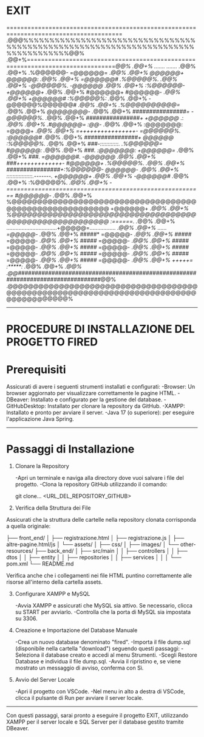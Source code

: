 # EXIT  
  ======================================================================================= 
 .@@@%%%%%%%%%%%%%%%%%%%%%%%%%%%%%%%%%%%%%%%%%%%%%%%%%%%%%%%%%%%%%%%%%%%%%%%%%%%%%%%%%@@% 
 .@@+%===============================================================================*@@% 
 .@@+%                                  .......                   .......           .*@@% 
 .@@+%                                  .%@@@@@@-                =@@@@@@=           .*@@% 
 .@@+%                                    *@@@@@@+              *@@@@@@:            .*@@% 
 .@@+%                                     =@@@@@@#           .%@@@@@%.             .*@@% 
 .@@+%                                      -@@@@@@%.        -@@@@@@*               .*@@% 
 .@@+%                                       :%@@@@@@-      +@@@@@@+                .*@@% 
 .@@+%                                         #@@@@@@+    #@@@@@@-                 .*@@% 
 .@@+%                                          +@@@@@@# :%@@@@@%:                  .*@@% 
 .@@+%                                           -@@@@@@%@@@@@@#                    .*@@% 
 .@@+%                                            .%@@@@@@@@@@=                     .*@@% 
 .@@+%                                              *@@@@@@@@-                      .*@@% 
 .@@+%               *################=             -@@@@@@%.                       .*@@% 
 .@@+%               *################+            +@@@@@@*  .:                     .*@@% 
 .@@+%                                           .#@@@@@@=  :@@-                    .*@@% 
 .@@+%                                          :@@@@@@@:  =@@@@+                   .*@@% 
 .@@+%               =++++++++++++++++-        =@@@@@@%.  :@@@@@@#                  .*@@% 
 .@@+%               *################+       *@@@@@@*     :%@@@@@%.                .*@@% 
 .@@+%               *###-::::::::::::.     .%@@@@@@=        #@@@@@@:               .*@@% 
 .@@+%               *###.                 :@@@@@@@:          +@@@@@@=              .*@@% 
 .@@+%               *###.                =@@@@@@#.            -@@@@@@*             .*@@% 
 .@@+%               *###+++++++++++++-  #@@@@@@+               .%@@@@@%.           .*@@% 
 .@@+%               *################+:%@@@@@@-                  *@@@@@@-          .*@@% 
 .@@+%               :::::::::::::::::.-------.                    +@@@@@@+         .*@@% 
 .@@+%                                                              -@@@@@@#        .*@@% 
 .@@+%                                                               :%@@@@@%.      .*@@% 
 .@@+%     -========================================================   #@@@@@@-     .*@@% 
 .@@+%     %@@@@@@@@@@@@@@@@@@@@@@@@@@@@@@@@@@@@@@@@@@@@@@@@@@@@@@@@    +@@@@@@+    .*@@% 
 .@@+%     %@@@@@@@@@@@@@@@@@@@@@@@@@@@@@@@@@@@@@@@@@@@@@@@@@@@@@@@@     :======.   .*@@% 
 .@@+%     .................................+@@@@@=.................                .*@@% 
 .@@+%                    ......            =@@@@@-                                 .*@@% 
 .@@+%                    #####*            =@@@@@-                                 .*@@% 
 .@@+%                    #####*            =@@@@@-                                 .*@@% 
 .@@+%                    #####*            =@@@@@-                                 .*@@% 
 .@@+%                    #####*            =@@@@@-                                 .*@@% 
 .@@+%                    #####*            =@@@@@-                                 .*@@% 
 .@@+%                    #####*            =@@@@@-                                 .*@@% 
 .@@+%                    #####*            =@@@@@-                                 .*@@% 
 .@@+%                    #####*            =@@@@@-                                 .*@@% 
 .@@+%                    #####*            =@@@@@-                                 .*@@% 
 .@@+%                    +++++=            :*****:                                 .*@@% 
 .@@+%                                                                              .*@@% 
 .@@#################################################################################*@@% 
 .@@@@@@@@@@@@@@@@@@@@@@@@@@@@@@@@@@@@@@@@@@@@@@@@@@@@@@@@@@@@@@@@@@@@@@@@@@@@@@@@@@@@@@% 



___________________________________________________________________________________________

# PROCEDURE DI INSTALLAZIONE DEL PROGETTO FIRED

# Prerequisiti
Assicurati di avere i seguenti strumenti installati e configurati:
   -Browser: Un browser aggiornato per visualizzare correttamente le pagine HTML.
   -DBeaver: Installato e configurato per la gestione del database.
   -GitHubDesktop: Installato per clonare la repository da GitHub.
   -XAMPP: Installato e pronto per avviare il server.
   -Java 17 (o superiore): per eseguire l'applicazione Java Spring.

___________________________________________________________________________________________

# Passaggi di Installazione
1. Clonare la Repository

    -Apri un terminale e naviga alla directory dove vuoi salvare i file del progetto.
    -Clona la repository GitHub utilizzando il comando:

	git clone... <URL_DEL_REPOSITORY_GITHUB>


2. Verifica della Struttura dei File

Assicurati che la struttura delle cartelle nella repository clonata corrisponda a quella
originale:

├── front_end/
│   ├── registrazione.html
│   ├── registrazione.js
│   ├── altre-pagine.html/js
│   └── assets/
│   	├── css/
│   	├── images/
│   	└── other-resources/
├── back_end/
│   ├── src/main
│   │	├── controllers
│   │	├── dtos
│   │	├── entity
│   │	├── repositories
│   │	├── services
│   │
│   └── pom.xml
└── README.md


Verifica anche che i collegamenti nei file HTML puntino correttamente alle risorse 
all'interno della cartella assets.

3. Configurare XAMPP e MySQL

    -Avvia XAMPP e assicurati che MySQL sia attivo. Se necessario, clicca su START 
     per avviarlo.
    -Controlla che la porta di MySQL sia impostata su 3306.

4. Creazione e Importazione del Database Manuale

    -Crea un nuovo database denominato "fired".
    -Importa il file dump.sql (disponibile nella cartella "download") seguendo 
     questi passaggi:
        -Seleziona il database creato e accedi al menu Strumenti.
        -Scegli Restore Database e individua il file dump.sql.
        -Avvia il ripristino e, se viene mostrato un messaggio di avviso,
         conferma con Sì.

5. Avvio del Server Locale

    -Apri il progetto con VSCode.
    -Nel menu in alto a destra di VSCode, clicca il pulsante di Run per avviare 
     il server locale.

___________________________________________________________________________________________

Con questi passaggi, sarai pronto a eseguire il progetto EXIT, utilizzando XAMPP 
per il server locale e SQL Server per il database gestito tramite DBeaver.